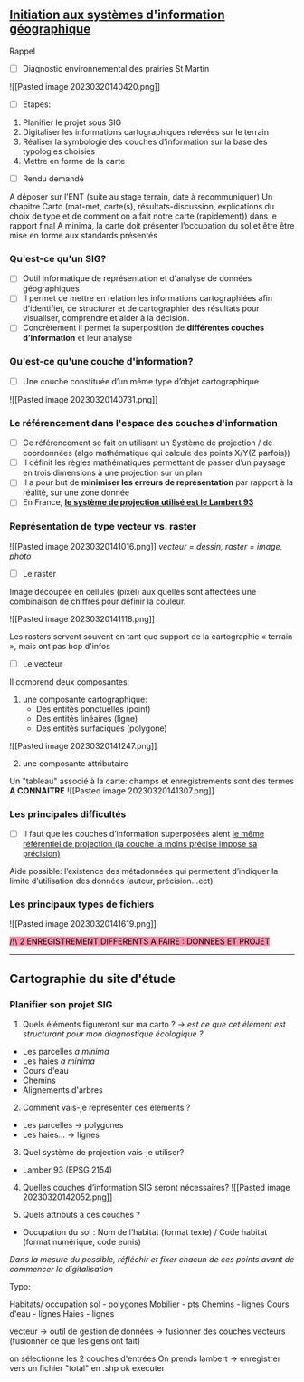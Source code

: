 ## <u>Initiation aux systèmes d'information géographique</u>

Rappel 

- [ ] Diagnostic environnemental des prairies St Martin

![[Pasted image 20230320140420.png]]

- [ ] Etapes:

1. Planifier le projet sous SIG 
2. Digitaliser les informations cartographiques relevées sur le terrain 
3. Réaliser la symbologie des couches d’information sur la base des typologies choisies
4. Mettre en forme de la carte

- [ ] Rendu demandé

A déposer sur l’ENT (suite au stage terrain, date à recommuniquer) 
Un chapitre Carto (mat-met, carte(s), résultats-discussion, explications du choix de type et de comment on a fait notre carte (rapidement)) dans le rapport final A minima, la carte doit présenter l’occupation du sol et être être mise en forme aux standards présentés


### Qu'est-ce qu'un SIG?

- [ ] Outil informatique de représentation et d'analyse de données géographiques 
- [ ] Il permet de mettre en relation les informations cartographiées afin d'identifier, de structurer et de cartographier des résultats pour visualiser, comprendre et aider à la décision.
- [ ] Concrètement il permet la superposition de **différentes couches d’information** et leur analyse

### Qu'est-ce qu'une couche d'information?

- [ ] Une couche constituée d’un même type d’objet cartographique

![[Pasted image 20230320140731.png]]

### Le référencement dans l'espace des couches d'information

- [ ] Ce référencement se fait en utilisant un Système de projection / de coordonnées (algo mathématique qui calcule des points X/Y(Z parfois))
- [ ] Il définit les règles mathématiques permettant de passer d’un paysage en trois dimensions à une projection sur un plan
- [ ] Il a pour but de **minimiser les erreurs de représentation** par rapport à la réalité, sur une zone donnée
- [ ] En France, <u><b>le système de projection utilisé est le Lambert 93</b></u>

### Représentation de type vecteur vs. raster

![[Pasted image 20230320141016.png]]
*vecteur = dessin, raster = image, photo*

- [ ] Le raster 

Image découpée en cellules (pixel) aux quelles sont affectées une combinaison de chiffres pour définir la couleur.

![[Pasted image 20230320141118.png]]

Les rasters servent souvent en tant que support de la cartographie « terrain », mais ont pas bcp d'infos

- [ ] Le vecteur

Il comprend deux composantes: 

1. une composante cartographique:
	- Des entités ponctuelles (point)
	- Des entités linéaires (ligne)
	- Des entités surfaciques (polygone)

![[Pasted image 20230320141247.png]]

2. une composante attributaire

Un "tableau" associé à la carte:
champs et enregistrements sont des termes **A CONNAITRE**
![[Pasted image 20230320141307.png]]


### Les principales difficultés

- [ ] Il faut que les couches d’information superposées aient <u>le même référentiel de projection (la couche la moins précise impose sa précision)</u>

Aide possible: l’existence des métadonnées qui permettent d’indiquer la limite d’utilisation des données (auteur, précision…ect)


### Les principaux types de fichiers 

![[Pasted image 20230320141619.png]]

<mark style="background: #FF5582A6;">/!\ 2 ENREGISTREMENT DIFFERENTS A FAIRE : DONNEES ET PROJET </mark>
____


## Cartographie du site d'étude

### Planifier son projet SIG

1. Quels éléments figureront sur ma carto ? *-> est ce que cet élément est structurant pour mon diagnostique écologique ?*
- Les parcelles *a minima*
- Les haies *a minima*
- Cours d'eau
- Chemins
- Alignements d'arbres

2. Comment vais-je représenter ces éléments ?
- Les parcelles -> polygones
- Les haies... -> lignes

3. Quel système de projection vais-je utiliser? 
- Lamber 93 (EPSG 2154)

4. Quelles couches d’information SIG seront nécessaires?
![[Pasted image 20230320142052.png]]

5. Quels attributs à ces couches ?
- Occupation du sol : Nom de l’habitat (format texte) / Code habitat (format numérique, code eunis)


*Dans la mesure du possible, réfléchir et fixer chacun de ces points avant de commencer la digitalisation*


Typo:

Habitats/ occupation sol - polygones
Mobilier - pts
Chemins - lignes
Cours d'eau - lignes
Haies - lignes



vecteur -> outil de gestion de données -> fusionner des couches vecteurs
(fusionner ce que les gens ont fait)

on sélectionne les 2 couches d'entrées
On prends lambert
-> enregistrer vers un fichier "total" en .shp
ok
executer